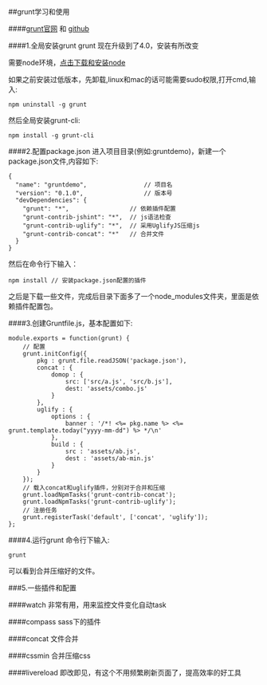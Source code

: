 ##grunt学习和使用

####[grunt官网](http://gruntjs.com/) 和 [github](https://github.com/gruntjs/)

####1.全局安装grunt
grunt 现在升级到了4.0，安装有所改变

需要node环境，[点击下载和安装node](http://nodejs.org/)

如果之前安装过低版本，先卸载,linux和mac的话可能需要sudo权限,打开cmd,输入:

	npm uninstall -g grunt

然后全局安装grunt-cli:

	npm install -g grunt-cli


####2.配置package.json
进入项目目录(例如:gruntdemo)，新建一个package.json文件,内容如下:

	{
	  "name": "gruntdemo",                // 项目名
	  "version": "0.1.0",                 // 版本号
	  "devDependencies": {
	    "grunt": "*",                 // 依赖插件配置
	    "grunt-contrib-jshint": "*",  // js语法检查
	    "grunt-contrib-uglify": "*",  // 采用UglifyJS压缩js
	    "grunt-contrib-concat": "*"   // 合并文件
	  }
	}

然后在命令行下输入：

	npm install // 安装package.json配置的插件

之后是下载一些文件，完成后目录下面多了一个node_modules文件夹，里面是依赖插件配置包。

####3.创建Gruntfile.js，基本配置如下:

	module.exports = function(grunt) {
	    // 配置
	    grunt.initConfig({
	        pkg : grunt.file.readJSON('package.json'),
	        concat : {
	            domop : {
	                src: ['src/a.js', 'src/b.js'],
	                dest: 'assets/combo.js'
	            }
	        },
	        uglify : {
	            options : {
	                banner : '/*! <%= pkg.name %> <%= grunt.template.today("yyyy-mm-dd") %> */\n'
	            },
	            build : {
	                src : 'assets/ab.js',
	                dest : 'assets/ab-min.js'
	            }
	        }
	    });
	    // 载入concat和uglify插件，分别对于合并和压缩
	    grunt.loadNpmTasks('grunt-contrib-concat');
	    grunt.loadNpmTasks('grunt-contrib-uglify');
	    // 注册任务
	    grunt.registerTask('default', ['concat', 'uglify']);
	}; 


####4.运行grunt
命令行下输入:

	grunt

可以看到合并压缩好的文件。

###5.一些插件和配置

####watch
非常有用，用来监控文件变化自动task

####compass 
sass下的插件

####concat
文件合并

####cssmin
合并压缩css

####livereload
即改即见，有这个不用频繁刷新页面了，提高效率的好工具
